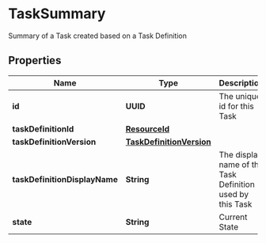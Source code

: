 

# TaskSummary

Summary of a Task created based on a Task Definition

## Properties

| Name | Type | Description | Notes |
|------------ | ------------- | ------------- | -------------|
|**id** | **UUID** | The unique id for this Task |  |
|**taskDefinitionId** | [**ResourceId**](ResourceId.md) |  |  |
|**taskDefinitionVersion** | [**TaskDefinitionVersion**](TaskDefinitionVersion.md) |  |  |
|**taskDefinitionDisplayName** | **String** | The display name of the Task Definition used by this Task |  |
|**state** | **String** | Current State |  |




